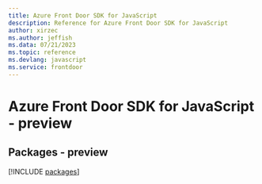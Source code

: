 ```yaml
---
title: Azure Front Door SDK for JavaScript
description: Reference for Azure Front Door SDK for JavaScript
author: xirzec
ms.author: jeffish
ms.data: 07/21/2023
ms.topic: reference
ms.devlang: javascript
ms.service: frontdoor
---
```

# Azure Front Door SDK for JavaScript - preview
## Packages - preview
[!INCLUDE [packages](front-door-index.md)]